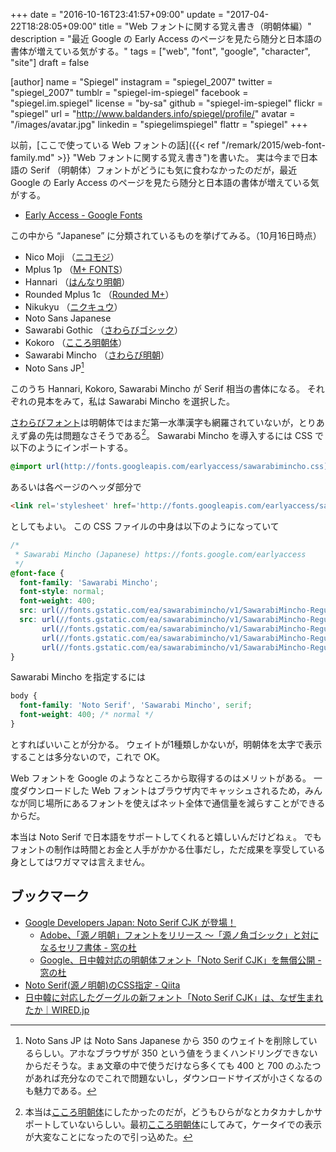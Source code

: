+++
date = "2016-10-16T23:41:57+09:00"
update = "2017-04-22T18:28:05+09:00"
title = "Web フォントに関する覚え書き（明朝体編）"
description = "最近 Google の Early Access のページを見たら随分と日本語の書体が増えている気がする。"
tags = ["web", "font", "google", "character", "site"]
draft = false

[author]
  name = "Spiegel"
  instagram = "spiegel_2007"
  twitter = "spiegel_2007"
  tumblr = "spiegel-im-spiegel"
  facebook = "spiegel.im.spiegel"
  license = "by-sa"
  github = "spiegel-im-spiegel"
  flickr = "spiegel"
  url = "http://www.baldanders.info/spiegel/profile/"
  avatar = "/images/avatar.jpg"
  linkedin = "spiegelimspiegel"
  flattr = "spiegel"
+++

以前，[ここで使っている Web フォントの話]({{< ref "/remark/2015/web-font-family.md" >}} "Web フォントに関する覚え書き")を書いた。
実は今まで日本語の Serif （明朝体）フォントがどうにも気に食わなかったのだが，最近 Google の Early Access のページを見たら随分と日本語の書体が増えている気がする。

- [Early Access - Google Fonts](https://fonts.google.com/earlyaccess)

この中から “Japanese” に分類されているものを挙げてみる。（10月16日時点）

- Nico Moji （[ニコモジ](http://nicofont.pupu.jp/nicomoji-plus.html "丸文字「ニコモジ・プラス」（漢字付きフォント）ダウンロード｜丸文字フォント（ニコ文字）配布所")）
- Mplus 1p （[M+ FONTS](http://mplus-fonts.osdn.jp/index.html)）
- Hannari （[はんなり明朝](http://typingart.net/?p=44 "日本語フォント「はんなり明朝」 - フォント無料ダウンロード｜Typing Art")）
- Rounded Mplus 1c （[Rounded M+](http://jikasei.me/font/rounded-mplus/ "自家製 Rounded M+ ラウンデッド エムプラス | 自家製フォント工房")）
- Nikukyu （[ニクキュウ](http://fontopo.com/?p=85 "ニクキュウ | fontopo")）
- Noto Sans Japanese
- Sawarabi Gothic （[さわらびゴシック](http://sawarabi-fonts.osdn.jp/ "さわらびフォント")）
- Kokoro （[こころ明朝体]）
- Sawarabi Mincho （[さわらび明朝](http://sawarabi-fonts.osdn.jp/ "さわらびフォント")）
- Noto Sans JP[^jp]

[^jp]: Noto Sans JP は Noto Sans Japanese から 350 のウェイトを削除しているらしい。アホなブラウザが 350 という値をうまくハンドリングできないからだそうな。まぁ文章の中で使うだけなら多くても 400 と 700 のふたつがあれば充分なのでこれで問題ないし，ダウンロードサイズが小さくなるのも魅力である。

このうち Hannari, Kokoro, Sawarabi Mincho が Serif 相当の書体になる。
それぞれの見本をみて，私は Sawarabi Mincho を選択した。

[さわらびフォント](http://sawarabi-fonts.osdn.jp/)は明朝体ではまだ第一水準漢字も網羅されていないが，とりあえず鼻の先は問題なさそうである[^kokoro]。
Sawarabi Mincho を導入するには CSS で以下のようにインポートする。

<!-- [こころ明朝体]はひらがな・カタカナをデザインしたものだが，それ以外の文字は [IPA フォント](http://ipafont.ipa.go.jp/ "IPAexフォント/IPAフォント | IPAフォントのダウンロードサイトです")で補完しているため問題ないと思われる。
あと Noto Sans JP と組み合わせた場合に違和感が少ないというのも気に入っている。
もうちょっとだけ線を太くして文字間を詰めてくれるといいんだけどねぇ。 -->

[^kokoro]: 本当は[こころ明朝体]にしたかったのだが，どうもひらがなとカタカナしかサポートしていないらしい。最初[こころ明朝体]にしてみて，ケータイでの表示が大変なことになったので引っ込めた。

```css
@import url(http://fonts.googleapis.com/earlyaccess/sawarabimincho.css);
```

あるいは各ページのヘッダ部分で

```html
<link rel='stylesheet' href='http://fonts.googleapis.com/earlyaccess/sawarabimincho.css' type='text/css'>
```

としてもよい。
この CSS ファイルの中身は以下のようになっていて

```css
/*
 * Sawarabi Mincho (Japanese) https://fonts.google.com/earlyaccess
 */
@font-face {
  font-family: 'Sawarabi Mincho';
  font-style: normal;
  font-weight: 400;
  src: url(//fonts.gstatic.com/ea/sawarabimincho/v1/SawarabiMincho-Regular.eot);
  src: url(//fonts.gstatic.com/ea/sawarabimincho/v1/SawarabiMincho-Regular.eot?#iefix) format('embedded-opentype'),
       url(//fonts.gstatic.com/ea/sawarabimincho/v1/SawarabiMincho-Regular.woff2) format('woff2'),
       url(//fonts.gstatic.com/ea/sawarabimincho/v1/SawarabiMincho-Regular.woff) format('woff'),
       url(//fonts.gstatic.com/ea/sawarabimincho/v1/SawarabiMincho-Regular.ttf) format('truetype');
}
```

Sawarabi Mincho を指定するには

```css
body {
  font-family: 'Noto Serif', 'Sawarabi Mincho', serif;
  font-weight: 400; /* normal */
}
```

とすればいいことが分かる。
ウェイトが1種類しかないが，明朝体を太字で表示することは多分ないので，これで OK。

Web フォントを Google のようなところから取得するのはメリットがある。
一度ダウンロードした Web フォントはブラウザ内でキャッシュされるため，みんなが同じ場所にあるフォントを使えばネット全体で通信量を減らすことができるからだ。

本当は Noto Serif で日本語をサポートしてくれると嬉しいんだけどねぇ。
でもフォントの制作は時間とお金と人手がかかる仕事だし，ただ成果を享受している身としてはワガママは言えません。

## ブックマーク

- [Google Developers Japan: Noto Serif CJK が登場！](https://developers-jp.googleblog.com/2017/04/noto-serif-cjk-is-here.html)
    - [Adobe、「源ノ明朝」フォントをリリース ～「源ノ角ゴシック」と対になるセリフ書体 - 窓の杜](http://forest.watch.impress.co.jp/docs/news/1052973.html)
    - [Google、日中韓対応の明朝体フォント「Noto Serif CJK」を無償公開 - 窓の杜](http://forest.watch.impress.co.jp/docs/news/1052998.html)
- [Noto Serif(源ノ明朝)のCSS指定 - Qiita](http://qiita.com/_RJ/items/645adf95ed6f5841eaf6)
- [日中韓に対応したグーグルの新フォント「Noto Serif CJK」は、なぜ生まれたか｜WIRED.jp](http://wired.jp/2017/04/08/noto-serif-cjk/)

[こころ明朝体]: http://typingart.net/?p=46 "日本語フォント「こころ明朝体」 - フォント無料ダウンロード｜Typing Art"
